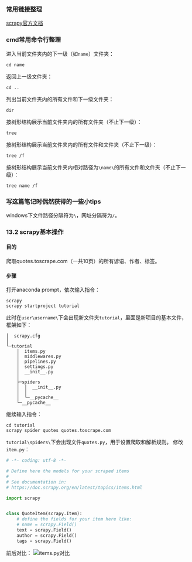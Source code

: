 ### 常用链接整理
[scrapy官方文档](https://doc.scrapy.org/en/latest/index.html)
### cmd常用命令行整理
进入当前文件夹内的下一级（如`name`）文件夹：
```
cd name
```
返回上一级文件夹：
```
cd ..
```
列出当前文件夹内的所有文件和下一级文件夹：
```
dir
```
按树形结构展示当前文件夹内的所有文件夹（不止下一级）：
```
tree
```
按树形结构展示当前文件夹内的所有文件和文件夹（不止下一级）：
```
tree /f
```
按树形结构展示当前文件夹内相对路径为`\name\`的所有文件和文件夹（不止下一级）：
```
tree name /f
```
### 写这篇笔记时偶然获得的一些小tips
windows下文件路径分隔符为`\`，网址分隔符为`/`。
### 13.2 scrapy基本操作
#### 目的
爬取quotes.toscrape.com（一共10页）的所有谚语、作者、标签。
#### 步骤
打开anaconda prompt，依次输入指令：
```
scrapy
scrapy startproject tutorial
```
此时在`user\username\`下会出现新文件夹`tutorial`，里面是新项目的基本文件，框架如下：
```
│  scrapy.cfg
│
└─tutorial
    │  items.py
    │  middlewares.py
    │  pipelines.py
    │  settings.py
    │  __init__.py
    │
    ├─spiders
    │  │  __init__.py
    │  │
    │  └─__pycache__
    └─__pycache__
```
继续输入指令：
```
cd tutorial
scrapy spider quotes quotes.toscrape.com
```
`tutorial\spiders\`下会出现文件`quotes.py`，用于设置爬取和解析规则。
修改`item.py`：
```python
# -*- coding: utf-8 -*-

# Define here the models for your scraped items
#
# See documentation in:
# https://doc.scrapy.org/en/latest/topics/items.html

import scrapy


class QuoteItem(scrapy.Item):
    # define the fields for your item here like:
    # name = scrapy.Field()
    text = scrapy.Field()
    author = scrapy.Field()
    tags = scrapy.Field()
```
前后对比：
![items.py对比](https://upload-images.jianshu.io/upload_images/15820840-1881e27847c82a2d.JPG?imageMogr2/auto-orient/strip%7CimageView2/2/w/416)
